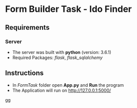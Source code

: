 # Form Builder Task - Ido Finder

## Requirements

### Server
* The server was built with **python** (version: 3.6.1)
* Required Packages: *flask*, *flask_sqlalchemy*


## Instructions
* In *FormTask* folder open **App.py** and **Run** the program
* The Application will run on http://127.0.0.1:5000/ 
 
  
 gg
 
